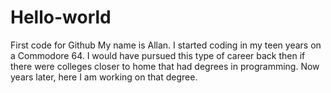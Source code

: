 # Hello-world
First code for Github
My name is Allan. I started coding in my teen years on a Commodore 64. I would have pursued this type of career back then if there were colleges closer to home that had degrees in programming. Now years later, here I am working on that degree.
